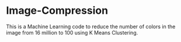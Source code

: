 # Image-Compression
This is a Machine Learning code to reduce the number of colors in the image from 16 million to 100 using K Means Clustering. 
